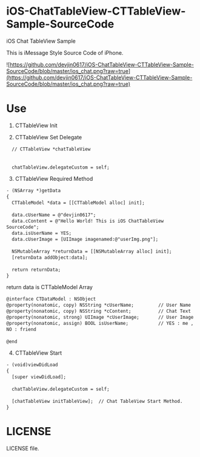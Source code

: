 iOS-ChatTableView-CTTableView-Sample-SourceCode
===============================================

iOS Chat TableView Sample


This is iMessage Style Source Code of iPhone.

![https://github.com/devjin0617/iOS-ChatTableView-CTTableView-Sample-SourceCode/blob/master/ios_chat.png?raw=true](https://github.com/devjin0617/iOS-ChatTableView-CTTableView-Sample-SourceCode/blob/master/ios_chat.png?raw=true)

Use
===

1. CTTableView Init

2. CTTableView Set Delegate

```
  // CTTableView *chatTableView 


  chatTableView.delegateCustom = self;
```

3. CTTableView Required Method

```
- (NSArray *)getData
{
  CTTableModel *data = [[CTTableModel alloc] init];

  data.cUserName = @"devjin0617";
  data.cContent = @"Hello World! This is iOS ChatTableView SourceCode";
  data.isUserName = YES;
  data.cUserImage = [UIImage imagenamed:@"userImg.png"];
  
  NSMutableArray *returnData = [[NSMutableArray alloc] init]; 
  [returnData addObject:data];
  
  return returnData;
}
```

  return data is CTTableModel Array

```
@interface CTDataModel : NSObject
@property(nonatomic, copy) NSString *cUserName;         // User Name
@property(nonatomic, copy) NSString *cContent;          // Chat Text
@property(nonatomic, strong) UIImage *cUserImage;       // User Image
@property(nonatomic, assign) BOOL isUserName;           // YES : me , NO : friend

@end
```

4. CTTableView Start

```
- (void)viewDidLoad
{
  [super viewDidLoad];

  chatTableView.delegateCustom = self;
  
  [chatTableView initTableView];  // Chat TableView Start Method.
}
```

LICENSE
=======

LICENSE file.

